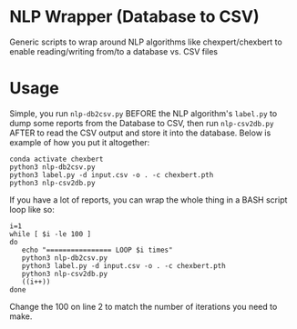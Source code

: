 # NLP Wrapper (Database to CSV)
Generic scripts to wrap around NLP algorithms like chexpert/chexbert to enable reading/writing from/to a database vs. CSV files

# Usage
Simple, you run `nlp-db2csv.py` BEFORE the NLP algorithm's `label.py` to dump some reports from the Database to CSV, then run `nlp-csv2db.py` AFTER to read the CSV output and store it into the database. Below is example of how you put it altogether:
```
conda activate chexbert
python3 nlp-db2csv.py
python3 label.py -d input.csv -o . -c chexbert.pth
python3 nlp-csv2db.py
```
If you have a lot of reports, you can wrap the whole thing in a BASH script loop like so:
```
i=1
while [ $i -le 100 ]
do
   echo "================ LOOP $i times"
   python3 nlp-db2csv.py
   python3 label.py -d input.csv -o . -c chexbert.pth
   python3 nlp-csv2db.py
   ((i++))
done
```
Change the 100 on line 2 to match the number of iterations you need to make.

